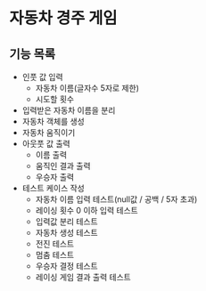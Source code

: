 # 자동차 경주 게임
## 기능 목록
* 인풋 값 입력
    * 자동차 이름(글자수 5자로 제한)
    * 시도할 횟수
* 입력받은 자동차 이름을 분리
* 자동차 객체를 생성
* 자동차 움직이기
* 아웃풋 값 출력
    * 이름 출력
    * 움직인 결과 출력
    * 우승자 출력
* 테스트 케이스 작성
    * 자동차 이름 입력 테스트(null값 / 공백 / 5자 초과)
    * 레이싱 횟수 0 이하 입력 테스트
    * 입력값 분리 테스트
    * 자동차 생성 테스트
    * 전진 테스트
    * 멈춤 테스트
    * 우승자 결정 테스트
    * 레이싱 게임 결과 출력 테스트